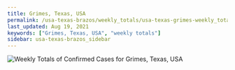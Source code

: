 ```yaml
---
title: Grimes, Texas, USA
permalink: /usa-texas-brazos/weekly_totals/usa-texas-grimes-weekly_totals.html
last_updated: Aug 19, 2021
keywords: ["Grimes, Texas, USA", "weekly totals"]
sidebar: usa-texas-brazos_sidebar
---
```


![Weekly Totals of Confirmed Cases for Grimes, Texas, USA](/covid_tracker/images/graphs/usa-texas-grimes-weekly_totals_graph.png)
